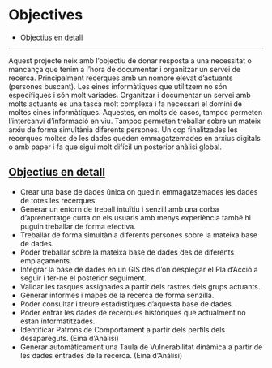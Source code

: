 # Objectives

- [Objectius en detall](/{{route}}/{{version}}/objectives#details)

---

Aquest projecte neix amb l’objectiu de donar resposta a una necessitat o mancança que tenim a l’hora de documentar i organitzar un servei de recerca. Principalment recerques amb un nombre elevat d’actuants (persones buscant).
Les eines informàtiques que utilitzem no són específiques i són molt variades. Organitzar i documentar un servei amb molts actuants és una tasca molt complexa i fa necessari el domini de moltes eines informàtiques. Aquestes, en molts de casos, tampoc permeten l’intercanvi d’informació en viu. Tampoc permeten treballar sobre un mateix arxiu de forma simultània diferents persones.
Un cop finalitzades les recerques moltes de les dades queden emmagatzemades en arxius digitals o amb paper i fa que sigui molt difícil un posterior anàlisi global.

<a name="details"></a>
## [Objectius en detall](/{{route}}/{{version}}/objectives#details)
* Crear una base de dades única on quedin emmagatzemades les dades de totes les recerques.
* Generar un entorn de treball intuïtiu i senzill amb una corba d’aprenentatge curta on els usuaris amb menys experiència també hi puguin treballar de forma efectiva.
* Treballar de forma simultània diferents persones sobre la mateixa base de dades.
* Poder treballar sobre la mateixa base de dades des de diferents emplaçaments.
* Integrar la base de dades en un GIS des d’on desplegar el Pla d’Acció a seguir i fer-ne el posterior seguiment.
* Validar les tasques assignades a partir dels rastres dels grups actuants.
* Generar informes i mapes de la recerca de forma senzilla.
* Poder consultar i treure estadístiques d’aquesta base de dades.
* Poder entrar les dades de recerques històriques que actualment no estan informatitzades.
* Identificar Patrons de Comportament a partir dels perfils dels desapareguts. (Eina d’Anàlisi)
* Generar automàticament una Taula de Vulnerabilitat dinàmica a partir de les dades entrades de la recerca. (Eina d’Anàlisi)
